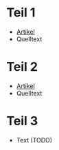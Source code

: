 # Teil 1
* [Artikel](Artikel1/index.md)
* Quelltext

# Teil 2
* [Artikel](Artikel2/index.md)
* Quelltext

# Teil 3
* Text (TODO)